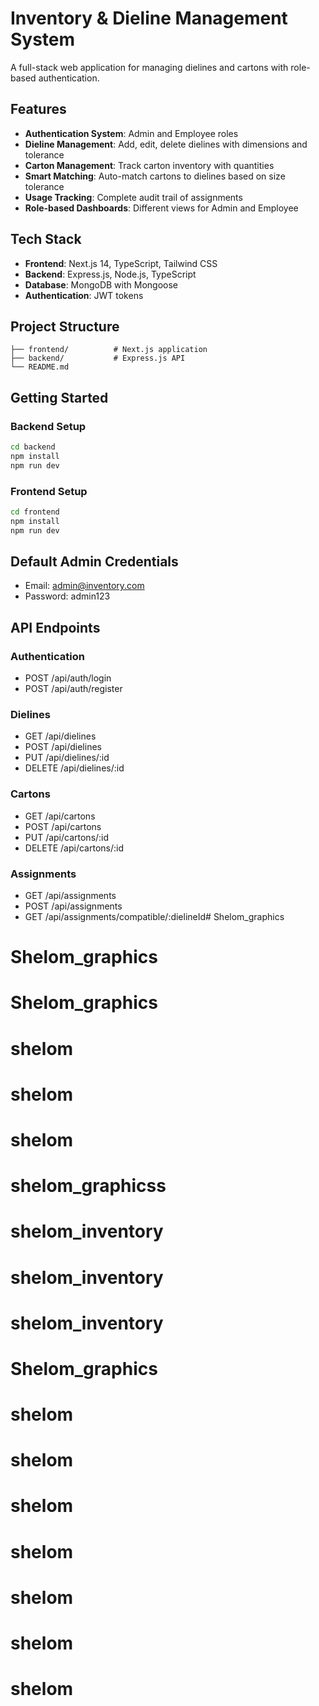 # Inventory & Dieline Management System

A full-stack web application for managing dielines and cartons with role-based authentication.

## Features

- **Authentication System**: Admin and Employee roles
- **Dieline Management**: Add, edit, delete dielines with dimensions and tolerance
- **Carton Management**: Track carton inventory with quantities
- **Smart Matching**: Auto-match cartons to dielines based on size tolerance
- **Usage Tracking**: Complete audit trail of assignments
- **Role-based Dashboards**: Different views for Admin and Employee

## Tech Stack

- **Frontend**: Next.js 14, TypeScript, Tailwind CSS
- **Backend**: Express.js, Node.js, TypeScript
- **Database**: MongoDB with Mongoose
- **Authentication**: JWT tokens

## Project Structure

```
├── frontend/          # Next.js application
├── backend/           # Express.js API
└── README.md
```

## Getting Started

### Backend Setup
```bash
cd backend
npm install
npm run dev
```

### Frontend Setup
```bash
cd frontend
npm install
npm run dev
```

## Default Admin Credentials
- Email: admin@inventory.com
- Password: admin123

## API Endpoints

### Authentication
- POST /api/auth/login
- POST /api/auth/register

### Dielines
- GET /api/dielines
- POST /api/dielines
- PUT /api/dielines/:id
- DELETE /api/dielines/:id

### Cartons
- GET /api/cartons
- POST /api/cartons
- PUT /api/cartons/:id
- DELETE /api/cartons/:id

### Assignments
- GET /api/assignments
- POST /api/assignments
- GET /api/assignments/compatible/:dielineId# Shelom_graphics
# Shelom_graphics
# Shelom_graphics
# shelom
# shelom
# shelom
# shelom_graphicss
# shelom_inventory
# shelom_inventory
# shelom_inventory
# Shelom_graphics
# shelom
# shelom
# shelom
# shelom
# shelom
# shelom
# shelom
